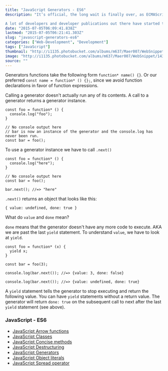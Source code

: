 ```yaml
---
title: "JavaScript Generators - ES6"
description: "It’s official, the long wait is finally over, as ECMAScript 6 has been approved as a new standard. The anticipation for this approval has been running wild in the community for months, and years for others. While the evolutionary progress of the language was slow at first, the last few years have seen an incredible growth rate.

A lot of developers and developer publications out there have started to write more concisely about the ES6 standard, and what kind of changes one can expect. The new standard is known under the names of ECMAScript 2015, ES6, and JavaScript Harmony."
date: "2015-07-05T06:09:41.838Z"
lastmod: "2015-07-05T06:21:41.303Z"
slug: "javascript-generators-es6"
categories: ["Web-Development", "Development"]
tags: ["JavaScript"]
thumbnail: "http://i1135.photobucket.com/albums/m637/Maer007/WebSnippet/th_1434947211044_zpsy4kd327q.jpeg"
image: "http://i1135.photobucket.com/albums/m637/Maer007/WebSnippet/1434947211044_zpsy4kd327q.jpeg"
source: ""
---
```



Generators functions take the following form `function* name() {}`. Or our preferred `const name = function* () {};`, since we avoid function declarations in favor of function expressions.

Calling a generator doesn't actually run any of its contents. A call to a generator returns a generator instance.

    const foo = function* () {
      console.log("foo");
    }

    // No console output here
    // bar is now an instance of the generator and the console.log has never been run.
    const bar = foo();

To use a generator instance we have to call `.next()`

    const foo = function* () {
      console.log("here");
    }

    // No console output here
    const bar = foo();

    bar.next(); //=> "here"

`.next()` returns an object that looks like this:

    { value: undefined, done: true }

What do `value` and `done` mean?

`done` means that the generator doesn't have any more code to execute. AKA we are past the last `yield` statement. To understand `value`, we have to look at `yield`.

    const foo = function* (x) {
      yield x;
    }

    const bar = foo(3);

    console.log(bar.next()); //=> {value: 3, done: false}

    console.log(bar.next()); //=> {value: undefined, done: true}

A `yield` statement tells the generator to stop executing and return the following value. You can have `yield` statements without a return value. The generator will return `done: true` on the subsequent call to next after the last `yield` statement (see above).

### JavaScript - ES6

*   [JavaScript Arrow functions](http://websnippet.io/articles/javascript/javascript-arrow-functions-es6)
*   [JavaScript Classes](http://websnippet.io/articles/javascript/javascript-classes-es6)
*   [JavaScript Concise methods](http://websnippet.io/articles/javascript/javascript-concise-methods-es6)
*   [JavaScript Destructuring](http://websnippet.io/articles/javascript/javascript-destructuring-es6)
*   [JavaScript Generators](http://websnippet.io/articles/javascript/javascript-generators-es6)
*   [JavaScript Object literals](http://websnippet.io/articles/javascript/javascript-object-literals-es6)
*   [JavaScript Spread operator](http://websnippet.io/articles/javascript/javascript-spread-operator-es6)